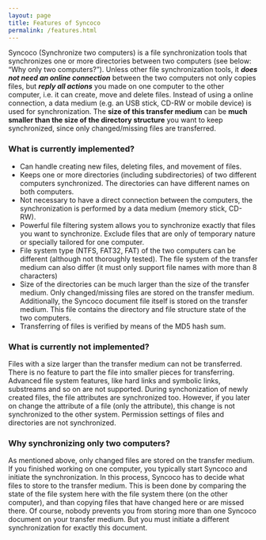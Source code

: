 ```yaml
---
layout: page
title: Features of Syncoco
permalink: /features.html
---
```


Syncoco (Synchronize two computers) is a file synchronization tools that synchronizes one or more directories between two computers (see below: “Why only two computers?”). Unless other file synchronization tools, it
***does not need an online connection*** between the two computers
not only copies files, but ***reply all actions*** you made on one computer to the other computer, i.e. it can create, move and delete files.
Instead of using a online connection, a data medium (e.g. an USB stick, CD-RW or mobile device) is used for synchronization. The **size of this transfer medium** can be **much smaller than the size of the directory structure** you want to keep synchronized, since only changed/missing files are transferred.

### What is currently implemented?
- Can handle creating new files, deleting files, and movement of files.
- Keeps one or more directories (including subdirectories) of two different computers synchronized. The directories can have different names on both computers.
- Not necessary to have a direct connection between the computers, the synchronization is performed by a data medium (memory stick, CD-RW).
- Powerful file filtering system allows you to synchronize exactly that files you want to synchronize. Exclude files that are only of temporary nature or specially tailored for one computer.
- File system type (NTFS, FAT32, FAT) of the two computers can be different (although not thoroughly tested). The file system of the transfer medium can also differ (it must only support file names with more than 8 characters)
- Size of the directories can be much larger than the size of the transfer medium. Only changed/missing files are stored on the transfer medium. Additionally, the Syncoco document file itself is stored on the transfer medium. This file contains the directory and file structure state of the two computers.
- Transferring of files is verified by means of the MD5 hash sum.
 
### What is currently not implemented?
Files with a size larger than the transfer medium can not be transferred. There is no feature to part the file into smaller pieces for transferring.
Advanced file system features, like hard links and symbolic links, substreams and so on are not supported.
During synchonization of newly created files, the file attributes are synchronized too. However, if you later on change the attribute of a file (only the attribute), this change is not synchronized to the other system.
Permission settings of files and directories are not synchronized.

### Why synchronizing only two computers?
As mentioned above, only changed files are stored on the transfer medium. If you finished working on one computer, you typically start Syncoco and initiate the synchronization. In this process, Syncoco has to decide what files to store to the transfer medium. This is been done by comparing the state of the file system here with the file system there (on the other computer), and than copying files that have changed here or are missed there.
Of course, nobody prevents you from storing more than one Syncoco document on your transfer medium. But you must initiate a different synchronization for exactly this document.

